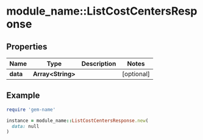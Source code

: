 # module_name::ListCostCentersResponse

## Properties

| Name | Type | Description | Notes |
| ---- | ---- | ----------- | ----- |
| **data** | **Array&lt;String&gt;** |  | [optional] |

## Example

```ruby
require 'gem-name'

instance = module_name::ListCostCentersResponse.new(
  data: null
)
```


